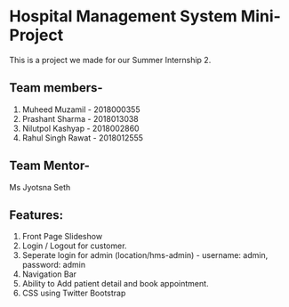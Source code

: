 # Hospital Management System Mini-Project

This is a project we made for our Summer Internship 2.

## Team members-
1) Muheed Muzamil - 2018000355
2) Prashant Sharma - 2018013038
3) Nilutpol Kashyap - 2018002860
4) Rahul Singh Rawat - 2018012555

## Team Mentor- 
  Ms Jyotsna Seth


## Features:
  1. Front Page Slideshow
  2. Login / Logout for customer.
  3. Seperate login for admin (location/hms-admin) - username: admin, password: admin
  4. Navigation Bar
  5. Ability to Add patient detail and book appointment.
  6. CSS using Twitter Bootstrap
  

 
